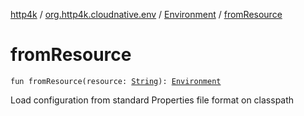 [http4k](../../index.md) / [org.http4k.cloudnative.env](../index.md) / [Environment](index.md) / [fromResource](./from-resource.md)

# fromResource

`fun fromResource(resource: `[`String`](https://kotlinlang.org/api/latest/jvm/stdlib/kotlin/-string/index.html)`): `[`Environment`](index.md)

Load configuration from standard Properties file format on classpath

